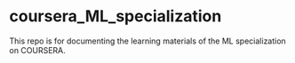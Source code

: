 # coursera_ML_specialization

This repo is for documenting the learning materials of the ML specialization on COURSERA.